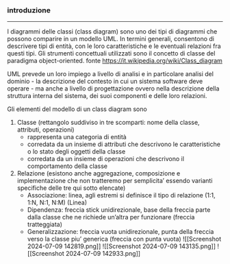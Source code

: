 ### introduzione
---
I diagrammi delle classi (class diagram) sono uno dei tipi di diagrammi che possono comparire in un modello UML.
In termini generali, consentono di descrivere tipi di entità, con le loro caratteristiche e le eventuali relazioni fra questi tipi. Gli strumenti concettuali utilizzati sono il concetto di classe del paradigma object-oriented.
fonte https://it.wikipedia.org/wiki/Class_diagram

UML prevede un loro impiego a livello di analisi e in particolare analisi del dominio - la descrizione del contesto in cui un sistema software deve operare - ma anche a livello di progettazione ovvero nella descrizione della struttura interna del sistema, dei suoi componenti e delle loro relazioni.

Gli elementi del modello di un class diagram sono
1. Classe (rettangolo suddiviso in tre scomparti: nome della classe, attributi, operazioni)
	- rappresenta una categoria di entità
	- corredata da un insieme di attributi che descrivono le caratteristiche o lo stato degli oggetti della classe
	- corredata da un insieme di operazioni che descrivono il comportamento della classe
2. Relazione (esistono anche aggregazione, composizione e implementazione che non tratteremo per semplicita’ essendo varianti specifiche delle tre qui sotto elencate)
	- Associazione: linea, agli estremi si definisce il tipo di relazione (1:1, 1:N, N:1, N:M) (Linea)
	- Dipendenza: freccia stick unidirezionale, base della freccia parte dalla classe che ne richiede un’altra per funzionare (freccia tratteggiata)
	- Generalizzazione: freccia vuota unidirezionale, punta della freccia verso la classe piu’ generica (freccia con punta vuota)
![[Screenshot 2024-07-09 142819.png]]
![[Screenshot 2024-07-09 143135.png]]
![[Screenshot 2024-07-09 142933.png]]
